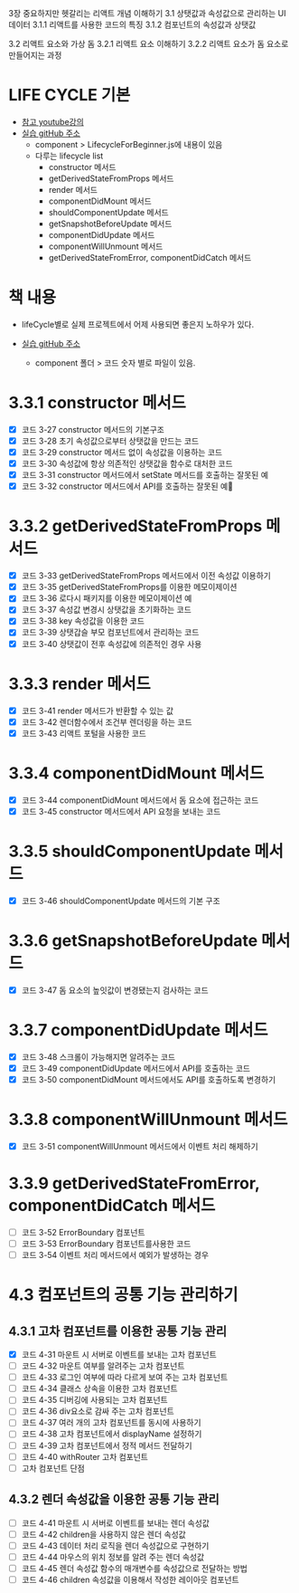 3장 중요하지만 헷갈리는 리액트 개념 이해하기
3.1 상탯값과 속성값으로 관리하는 UI 데이터
3.1.1 리액트를 사용한 코드의 특징
3.1.2 컴포넌트의 속성값과 상탯값

3.2 리액트 요소와 가상 돔
3.2.1 리액트 요소 이해하기
3.2.2 리액트 요소가 돔 요소로 만들어지는 과정

# LIFE CYCLE 기본

- [참고 youtube강의](https://youtu.be/7iHepe36m0c)
- [실습 gitHub 주소](https://github.com/happyjy/learning-reactLifeCycle)
  - component > LifecycleForBeginner.js에 내용이 있음
  - 다루는 lifecycle list
    - constructor 메서드
    - getDerivedStateFromProps 메서드
    - render 메서드
    - componentDidMount 메서드
    - shouldComponentUpdate 메서드
    - getSnapshotBeforeUpdate 메서드
    - componentDidUpdate 메서드
    - componentWillUnmount 메서드
    - getDerivedStateFromError, componentDidCatch 메서드

# 책 내용

- lifeCycle별로 실제 프로젝트에서 어제 사용되면 좋은지 노하우가 있다.
- [실습 gitHub 주소](https://github.com/happyjy/learning-reactLifeCycle)

  - component 폴더 > 코드 숫자 별로 파일이 있음.

# 3.3.1 constructor 메서드

- [x] 코드 3-27 constructor 메서드의 기본구조
- [x] 코드 3-28 초기 속성값으로부터 상탯값을 만드는 코드
- [x] 코드 3-29 constructor 메서드 없이 속성값을 이용하는 코드
- [x] 코드 3-30 속성값에 항상 의존적인 상탯값을 함수로 대처한 코드
- [x] 코드 3-31 constructor 메서드에서 setState 메서드를 호출하는 잘못된 예
- [x] 코드 3-32 constructor 메서드에서 API를 호출하는 잘못된 예

# 3.3.2 getDerivedStateFromProps 메서드

- [x] 코드 3-33 getDerivedStateFromProps 메서드에서 이전 속성값 이용하기
- [x] 코드 3-35 getDerivedStateFromProps를 이용한 메모이제이션
- [x] 코드 3-36 로다시 패키지를 이용한 메모이제이션 예
- [x] 코드 3-37 속성값 변경시 상탯값을 초기화하는 코드
- [x] 코드 3-38 key 속성값을 이용한 코드
- [x] 코드 3-39 상탯갑슬 부모 컴포넌트에서 관리하는 코드
- [x] 코드 3-40 상탯값이 전후 속성값에 의존적인 경우 사용

# 3.3.3 render 메서드

- [x] 코드 3-41 render 메서드가 반환할 수 있는 값
- [x] 코드 3-42 렌더함수에서 조건부 렌더링을 하는 코드
- [x] 코드 3-43 리액트 포털을 사용한 코드

# 3.3.4 componentDidMount 메서드

- [x] 코드 3-44 componentDidMount 메서드에서 돔 요소에 접근하는 코드
- [x] 코드 3-45 constructor 메서드에서 API 요청을 보내는 코드

# 3.3.5 shouldComponentUpdate 메서드

- [x] 코드 3-46 shouldComponentUpdate 메서드의 기본 구조

# 3.3.6 getSnapshotBeforeUpdate 메서드

- [x] 코드 3-47 돔 요소의 높잇값이 변경됐는지 검사하는 코드

# 3.3.7 componentDidUpdate 메서드

- [x] 코드 3-48 스크롤이 가능해지면 알려주는 코드
- [x] 코드 3-49 componentDidUpdate 메서드에서 API를 호출하는 코드
- [x] 코드 3-50 componentDidMount 메서드에서도 API를 호출하도록 변경하기

# 3.3.8 componentWillUnmount 메서드

- [x] 코드 3-51 componentWillUnmount 메서드에서 이벤트 처리 해제하기

# 3.3.9 getDerivedStateFromError, componentDidCatch 메서드

- [ ] 코드 3-52 ErrorBoundary 컴포넌트
- [ ] 코드 3-53 ErrorBoundary 컴포넌트를사용한 코드
- [ ] 코드 3-54 이벤트 처리 메서드에서 예외가 발생하는 경우

# 4.3 컴포넌트의 공통 기능 관리하기

## 4.3.1 고차 컴포넌트를 이용한 공통 기능 관리

- [x] 코드 4-31 마운트 시 서버로 이벤트를 보내는 고차 컴포넌트
- [ ] 코드 4-32 마운트 여부를 알려주는 고차 컴포넌트
- [ ] 코드 4-33 로그인 여부에 따라 다르게 보여 주는 고차 컴포넌트
- [ ] 코드 4-34 클래스 상속을 이용한 고차 컴포넌트
- [ ] 코드 4-35 디버깅에 사용되는 고차 컴포넌트
- [ ] 코드 4-36 div요소로 감싸 주는 고차 컴포넌트
- [ ] 코드 4-37 여러 개의 고차 컴포넌트를 동시에 사용하기
- [ ] 코드 4-38 고차 컴포넌트에서 displayName 설정하기
- [ ] 코드 4-39 고차 컴포넌트에서 정적 메서드 전달하기
- [ ] 코드 4-40 withRouter 고차 컴포넌트
- [ ] 고차 컴포넌트 단점

## 4.3.2 렌더 속성값을 이용한 공통 기능 관리

- [ ] 코드 4-41 마운트 시 서버로 이벤트를 보내는 렌더 속성값
- [ ] 코드 4-42 children을 사용하지 않은 렌더 속성값
- [ ] 코드 4-43 데이터 처리 로직을 렌더 속성값으로 구현하기
- [ ] 코드 4-44 마우스의 위치 정보를 알려 주는 렌더 속성값
- [ ] 코드 4-45 렌더 속성값 함수의 매개변수를 속성값으로 전달하는 방법
- [ ] 코드 4-46 children 속성값을 이용해서 작성한 레이아웃 컴포넌트
